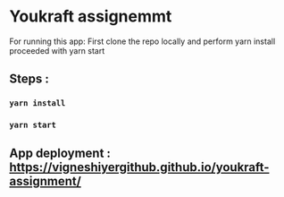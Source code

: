 # Youkraft assignemmt

For running this app: First clone the repo locally and perform yarn install proceeded with yarn start

## Steps :
  ### `yarn install`
  ### `yarn start`

## App deployment : https://vigneshiyergithub.github.io/youkraft-assignment/ 
